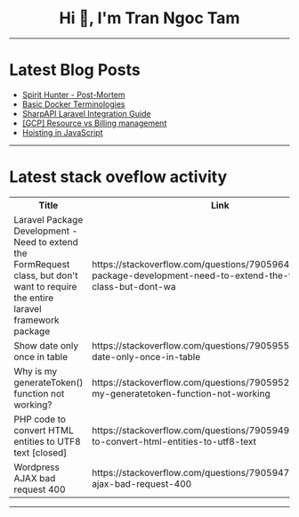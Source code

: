 <h1 align="center">Hi 👋, I'm Tran Ngoc Tam</h1>

---

# Latest Blog Posts 
<!-- BLOG-POST-LIST:START -->
- [Spirit Hunter - Post-Mortem](https://dev.to/myjsalterego/spirit-hunter-post-mortem-2np8)
- [Basic Docker Terminologies](https://dev.to/niteshoak/basic-docker-terminologies-3i5m)
- [SharpAPI Laravel Integration Guide](https://dev.to/makowskid/sharpapi-laravel-integration-guide-8ol)
- [[GCP] Resource vs Billing management](https://dev.to/2nguyenlong000k/gcp-resource-vs-billing-management-36nf)
- [Hoisting in JavaScript](https://dev.to/muhammad_adil_42656/hoisting-in-javascript-502l)
<!-- BLOG-POST-LIST:END -->

---

# Latest stack oveflow activity
<table>
  <tr><th>Title</th><th>Link</th></tr>
  <!-- STACKOVERFLOW:START --><tr><td>Laravel Package Development - Need to extend the FormRequest class, but don&#39;t want to require the entire laravel framework package</td><td>https://stackoverflow.com/questions/79059645/laravel-package-development-need-to-extend-the-formrequest-class-but-dont-wa</td></tr><tr><td>Show date only once in table</td><td>https://stackoverflow.com/questions/79059553/show-date-only-once-in-table</td></tr><tr><td>Why is my generateToken&lpar;&rpar; function not working?</td><td>https://stackoverflow.com/questions/79059522/why-is-my-generatetoken-function-not-working</td></tr><tr><td>PHP code to convert HTML entities to UTF8 text [closed]</td><td>https://stackoverflow.com/questions/79059491/php-code-to-convert-html-entities-to-utf8-text</td></tr><tr><td>Wordpress AJAX bad request 400</td><td>https://stackoverflow.com/questions/79059470/wordpress-ajax-bad-request-400</td></tr><!-- STACKOVERFLOW:END -->
</table>

---



